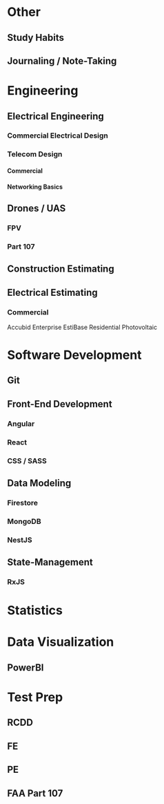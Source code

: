 
# Other
## Study Habits
## Journaling / Note-Taking
	
# Engineering

## Electrical Engineering
### Commercial Electrical Design

### Telecom Design
#### Commercial
#### Networking Basics

## Drones / UAS
### FPV
### Part 107

## Construction Estimating

## Electrical Estimating

### Commercial
Accubid Enterprise
EstiBase
	Residential
	Photovoltaic

# Software Development
## Git
## Front-End Development
### Angular
### React
### CSS / SASS

## Data Modeling
### Firestore
### MongoDB
### NestJS

## State-Management
### RxJS

# Statistics

# Data Visualization
## PowerBI

# Test Prep
## RCDD
## FE
## PE
## FAA Part 107
